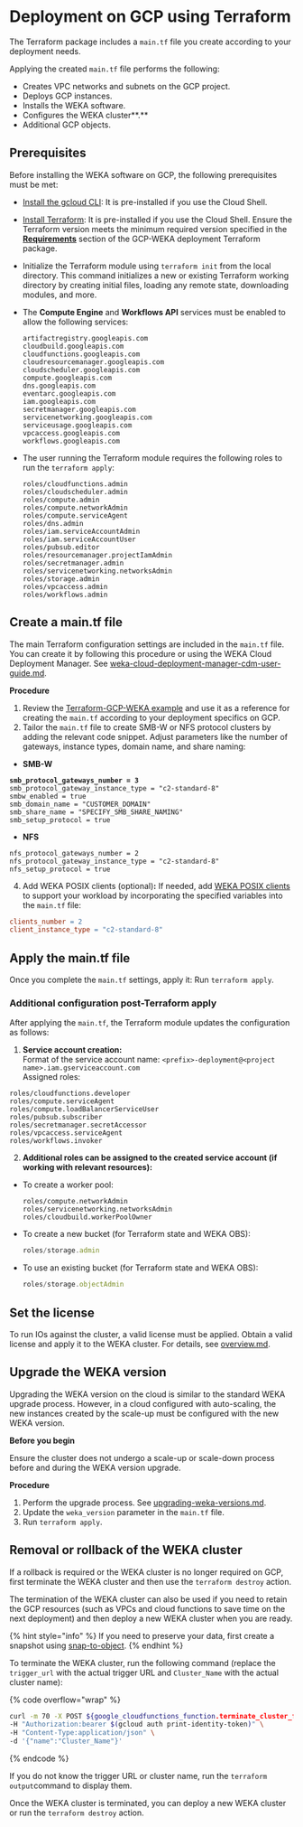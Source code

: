 # Deployment on GCP using Terraform

The Terraform package includes a `main.tf` file you create according to your deployment needs.&#x20;

Applying the created `main.tf` file performs the following:

* Creates VPC networks and subnets on the GCP project.
* Deploys GCP instances.
* Installs the WEKA software.
* Configures the WEKA cluster**.**
* Additional GCP objects.

## Prerequisites

Before installing the WEKA software on GCP, the following prerequisites must be met:

* [Install the gcloud CLI](https://cloud.google.com/sdk/docs/install): It is pre-installed if you use the Cloud Shell.
* [Install Terraform](https://developer.hashicorp.com/terraform/tutorials/aws-get-started/install-cli): It is pre-installed if you use the Cloud Shell. Ensure the Terraform version meets the minimum required version specified in the [**Requirements**](https://registry.terraform.io/modules/weka/weka/gcp/latest#requirements) section of the GCP-WEKA deployment Terraform package.
* Initialize the Terraform module using `terraform init` from the local directory. This command initializes a new or existing Terraform working directory by creating initial files, loading any remote state, downloading modules, and more.
*   The **Compute Engine** and **Workflows API** services must be enabled to allow the following services:

    ```
    artifactregistry.googleapis.com
    cloudbuild.googleapis.com
    cloudfunctions.googleapis.com
    cloudresourcemanager.googleapis.com
    cloudscheduler.googleapis.com
    compute.googleapis.com
    dns.googleapis.com
    eventarc.googleapis.com
    iam.googleapis.com
    secretmanager.googleapis.com
    servicenetworking.googleapis.com
    serviceusage.googleapis.com
    vpcaccess.googleapis.com
    workflows.googleapis.com
    ```
*   The user running the Terraform module requires the following roles to run the `terraform apply`:

    ```
    roles/cloudfunctions.admin
    roles/cloudscheduler.admin
    roles/compute.admin
    roles/compute.networkAdmin
    roles/compute.serviceAgent
    roles/dns.admin
    roles/iam.serviceAccountAdmin
    roles/iam.serviceAccountUser
    roles/pubsub.editor
    roles/resourcemanager.projectIamAdmin 
    roles/secretmanager.admin
    roles/servicenetworking.networksAdmin
    roles/storage.admin 
    roles/vpcaccess.admin
    roles/workflows.admin
    ```

## **Create a main.tf file**

The main Terraform configuration settings are included in the `main.tf` file. You can create it by following this procedure or using the WEKA Cloud Deployment Manager. See [weka-cloud-deployment-manager-cdm-user-guide.md](../weka-cloud-deployment-manager-cdm-user-guide.md "mention").

**Procedure**

1. Review the [Terraform-GCP-WEKA example](gcp-terraform-package-description.md#terraform-gcp-weka-example) and use it as a reference for creating the `main.tf` according to your deployment specifics on GCP.
2. Tailor the `main.tf` file to create SMB-W or NFS protocol clusters by adding the relevant code snippet. Adjust parameters like the number of gateways, instance types, domain name, and share naming:

* **SMB-W**

<pre><code><strong>smb_protocol_gateways_number = 3
</strong>smb_protocol_gateway_instance_type = "c2-standard-8" 
smbw_enabled = true
smb_domain_name = "CUSTOMER_DOMAIN"
smb_share_name = "SPECIFY_SMB_SHARE_NAMING"
smb_setup_protocol = true
</code></pre>

* **NFS**

```
nfs_protocol_gateways_number = 2
nfs_protocol_gateway_instance_type = "c2-standard-8"
nfs_setup_protocol = true
```

4. Add WEKA POSIX clients (optional)**:** If needed, add [WEKA POSIX clients](../../weka-system-overview/weka-client-and-mount-modes.md) to support your workload by incorporating the specified variables into the `main.tf` file:

```makefile
clients_number = 2
client_instance_type = "c2-standard-8"
```

## Apply the main.tf file

Once you complete the `main.tf` settings, apply it: Run `terraform apply`.

### **Additional configuration post-Terraform** apply

After applying  the `main.tf`, the Terraform module updates the configuration as follows:

1. **Service account creation:**\
   Format of the service account name: `<prefix>-deployment@<project name>.iam.gserviceaccount.com`\
   Assigned roles:

```
roles/cloudfunctions.developer
roles/compute.serviceAgent
roles/compute.loadBalancerServiceUser
roles/pubsub.subscriber
roles/secretmanager.secretAccessor
roles/vpcaccess.serviceAgent
roles/workflows.invoker
```

2. **Additional roles can be assigned to the created service account (if working with relevant resources):**

*   To create a worker pool:

    ```
    roles/compute.networkAdmin
    roles/servicenetworking.networksAdmin
    roles/cloudbuild.workerPoolOwner
    ```
*   To create a new bucket (for Terraform state and WEKA OBS):

    ```jsx
    roles/storage.admin
    ```
*   To use an existing bucket (for Terraform state and WEKA OBS):

    ```jsx
    roles/storage.objectAdmin
    ```

## Set the license

To run IOs against the cluster, a valid license must be applied. Obtain a valid license and apply it to the WEKA cluster. For details, see [overview.md](../../licensing/overview.md "mention").&#x20;

## **Upgrade the WEKA version**

Upgrading the WEKA version on the cloud is similar to the standard WEKA upgrade process. However, in a cloud configured with auto-scaling, the new instances created by the scale-up must be configured with the new WEKA version.

**Before you begin**

Ensure the cluster does not undergo a scale-up or scale-down process before and during the WEKA version upgrade.

**Procedure**

1. Perform the upgrade process. See [upgrading-weka-versions.md](../../operation-guide/upgrading-weka-versions.md "mention").
2. Update the `weka_version` parameter in the `main.tf` file.
3. Run `terraform apply`.

## Removal or rollback of the WEKA cluster

If a rollback is required or the WEKA cluster is no longer required on GCP, first terminate the WEKA cluster and then use the `terraform destroy` action.

The termination of the WEKA cluster can also be used if you need to retain the GCP resources (such as VPCs and cloud functions to save time on the next deployment) and then deploy a new WEKA cluster when you are ready. &#x20;

{% hint style="info" %}
If you need to preserve your data, first create a snapshot using [snap-to-object](../../weka-filesystems-and-object-stores/snap-to-obj/).
{% endhint %}

To terminate the WEKA cluster, run the following command (replace the `trigger_url` with the actual trigger URL and `Cluster_Name` with the actual cluster name):

{% code overflow="wrap" %}
```bash
curl -m 70 -X POST ${google_cloudfunctions_function.terminate_cluster_function.https_trigger_url} \
-H "Authorization:bearer $(gcloud auth print-identity-token)" \
-H "Content-Type:application/json" \
-d '{"name":"Cluster_Name"}'
```
{% endcode %}

If you do not know the trigger URL or cluster name, run the `terraform output`command to display them.

Once the WEKA cluster is terminated, you can deploy a new WEKA cluster or run the `terraform destroy` action.
